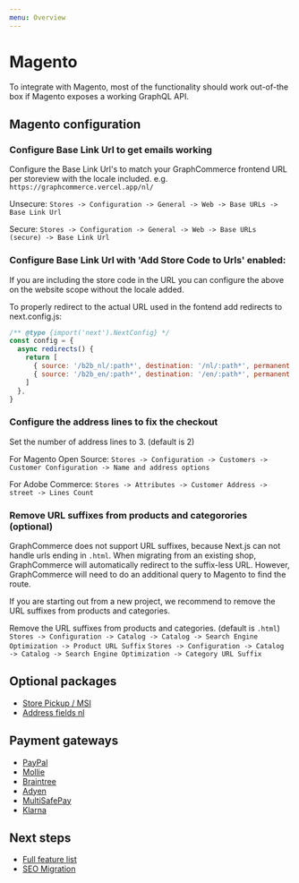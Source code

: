 ```yaml
---
menu: Overview
---
```


# Magento

To integrate with Magento, most of the functionality should work out-of-the box
if Magento exposes a working GraphQL API.

## Magento configuration

### Configure Base Link Url to get emails working

Configure the Base Link Url's to match your GraphCommerce frontend URL per
storeview with the locale included. e.g. `https://graphcommerce.vercel.app/nl/`

Unsecure:
`Stores -> Configuration -> General -> Web -> Base URLs -> Base Link Url`

Secure:
`Stores -> Configuration -> General -> Web -> Base URLs (secure) -> Base Link Url`

### Configure Base Link Url with 'Add Store Code to Urls' enabled:

If you are including the store code in the URL you can configure the above on
the website scope without the locale added.

To properly redirect to the actual URL used in the fontend add redirects to
next.config.js:

```js
/** @type {import('next').NextConfig} */
const config = {
  async redirects() {
    return [
      { source: '/b2b_nl/:path*', destination: '/nl/:path*', permanent: false },
      { source: '/b2b_en/:path*', destination: '/en/:path*', permanent: false },
    ]
  },
}
```

### Configure the address lines to fix the checkout

Set the number of address lines to 3. (default is 2)

For Magento Open Source:
`Stores -> Configuration -> Customers -> Customer Configuration -> Name and address options`

For Adobe Commerce:
`Stores -> Attributes -> Customer Address -> street -> Lines Count`

### Remove URL suffixes from products and categorories (optional)

GraphCommerce does not support URL suffixes, because Next.js can not handle urls
ending in `.html`. When migrating from an existing shop, GraphCommerce will
automatically redirect to the suffix-less URL. However, GraphCommerce will need
to do an additional query to Magento to find the route.

If you are starting out from a new project, we recommend to remove the URL
suffixes from products and categories.

Remove the URL suffixes from products and categories. (default is `.html`)
`Stores -> Configuration -> Catalog -> Catalog -> Search Engine Optimization -> Product URL Suffix`
`Stores -> Configuration -> Catalog -> Catalog -> Search Engine Optimization -> Category URL Suffix`

## Optional packages

- [Store Pickup / MSI](https://github.com/graphcommerce-org/graphcommerce/tree/main/packages/magento-cart-pickup)
- [Address fields nl](https://github.com/graphcommerce-org/graphcommerce/tree/main/packages/address-fields-nl)

## Payment gateways

- [PayPal](https://github.com/graphcommerce-org/graphcommerce/tree/main/packages/magento-payment-paypal)
- [Mollie](https://github.com/graphcommerce-org/graphcommerce/tree/main/packages/mollie-magento-payment)
- [Braintree](https://github.com/graphcommerce-org/graphcommerce/tree/main/packages/magento-payment-braintree)
- [Adyen](https://github.com/graphcommerce-org/graphcommerce/tree/main/packages/magento-payment-adyen)
- [MultiSafePay](https://github.com/graphcommerce-org/graphcommerce/tree/main/packages/magento-payment-multisafepay)
- [Klarna](https://github.com/graphcommerce-org/graphcommerce/tree/main/packages/magento-payment-klarna)

## Next steps

- [Full feature list](../feature-list.md)
- [SEO Migration](./seo-migration.md)
